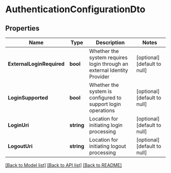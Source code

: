 # AuthenticationConfigurationDto

## Properties
Name | Type | Description | Notes
------------ | ------------- | ------------- | -------------
**ExternalLoginRequired** | **bool** | Whether the system requires login through an external Identity Provider | [optional] [default to null]
**LoginSupported** | **bool** | Whether the system is configured to support login operations | [optional] [default to null]
**LoginUri** | **string** | Location for initiating login processing | [optional] [default to null]
**LogoutUri** | **string** | Location for initiating logout processing | [optional] [default to null]

[[Back to Model list]](../README.md#documentation-for-models) [[Back to API list]](../README.md#documentation-for-api-endpoints) [[Back to README]](../README.md)

